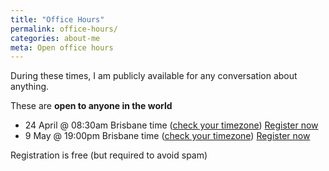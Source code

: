 ```yaml
---
title: "Office Hours"
permalink: office-hours/
categories: about-me
meta: Open office hours
---
```


During these times, I am publicly available for any conversation about anything.

These are **open to anyone in the world**

- 24 April @ 08:30am Brisbane time ([check your timezone](https://everytimezone.com/s/cff77542)) [Register now](https://qut.zoom.us/meeting/register/tZcsfuCopjwoHdBhmkJQY9mzd0Zu_LYCxrcv#/registration)
- 9 May @ 19:00pm Brisbane time ([check your timezone](https://everytimezone.com/s/5bddef87)) [Register now](https://qut.zoom.us/meeting/register/tZEtcO6vrjsqGt2BWCdrmOvWAWTCR0UDggZo#/registration)

Registration is free (but required to avoid spam)


<!-- **No current slots are planned**.  `Email
<mailto:luis@luispedro.org> me`__ if you want to talk. -->
